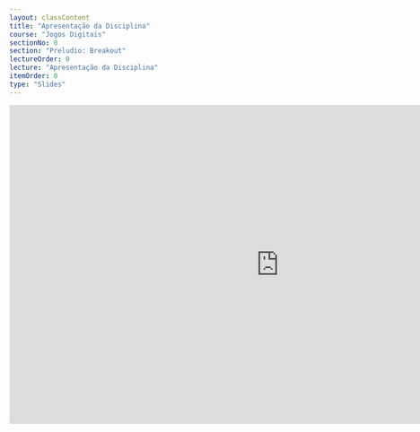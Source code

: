 ```yaml
---
layout: classContent
title: "Apresentação da Disciplina"
course: "Jogos Digitais"
sectionNo: 0
section: "Preludio: Breakout"
lectureOrder: 0
lecture: "Apresentação da Disciplina"
itemOrder: 0
type: "Slides"
---
```


<iframe src="https://docs.google.com/presentation/d/e/2PACX-1vQ3RCi5rEEIcOgpyfw6hiID7Sz-BpP6z9mZ8PaoOXVc4BQc7T8xerY0pC9yafPhNyS-_lJ139TwpJDS/embed?start=false&loop=false&delayms=60000" frameborder="0" width="960" height="569" allowfullscreen="true" mozallowfullscreen="true" webkitallowfullscreen="true"></iframe>